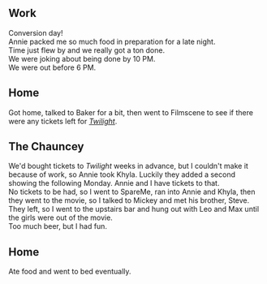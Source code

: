 ## Work
Conversion day!  
Annie packed me so much food in preparation for a late night.  
Time just flew by and we really got a ton done.  
We were joking about being done by 10 PM.  
We were out before 6 PM.  

## Home
Got home, talked to Baker for a bit, then went to Filmscene to see if there were any tickets left for [_Twilight_](https://en.wikipedia.org/wiki/Twilight_(2008_film)).

## The Chauncey
We'd bought tickets to _Twilight_ weeks in advance, but I couldn't make it because of work, so Annie took Khyla. Luckily they added a second showing the following Monday. 
Annie and I have tickets to that.  
No tickets to be had, so I went to SpareMe, ran into Annie and Khyla, then they went to the movie, so I talked to Mickey and met his brother, Steve.  
They left, so I went to the upstairs bar and hung out with Leo and Max until the girls were out of the movie.  
Too much beer, but I had fun.  

## Home
Ate food and went to bed eventually.  
